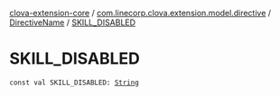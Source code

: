 [clova-extension-core](../../index.md) / [com.linecorp.clova.extension.model.directive](../index.md) / [DirectiveName](index.md) / [SKILL_DISABLED](./-s-k-i-l-l_-d-i-s-a-b-l-e-d.md)

# SKILL_DISABLED

`const val SKILL_DISABLED: `[`String`](https://kotlinlang.org/api/latest/jvm/stdlib/kotlin/-string/index.html)